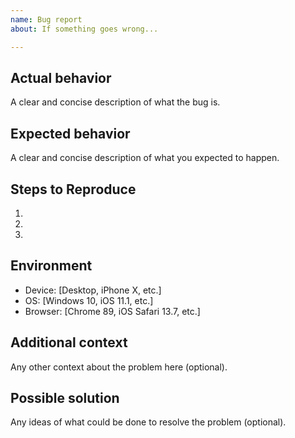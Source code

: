 ```yaml
---
name: Bug report
about: If something goes wrong...

---
```


## Actual behavior

A clear and concise description of what the bug is.

## Expected behavior

A clear and concise description of what you expected to happen.

## Steps to Reproduce

1. 
2. 
3. 

## Environment

* Device: [Desktop, iPhone X, etc.]
* OS: [Windows 10, iOS 11.1, etc.]
* Browser: [Chrome 89, iOS Safari 13.7, etc.]

## Additional context

Any other context about the problem here (optional).

## Possible solution

Any ideas of what could be done to resolve the problem (optional).
